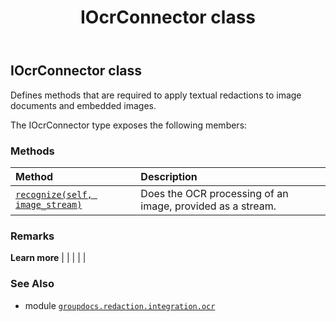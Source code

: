 ﻿---
title: IOcrConnector class
second_title: GroupDocs.Redaction for Python via .NET API References
description: 
type: docs
weight: 10
url: /python-net/groupdocs.redaction.integration.ocr/iocrconnector/
is_root: false
---

## IOcrConnector class

Defines methods that are required to apply textual redactions to image documents and embedded images.



The IOcrConnector type exposes the following members:

### Methods
| Method | Description |
| :- | :- |
| [`recognize(self, image_stream)`](/redaction/python-net/groupdocs.redaction.integration.ocr/iocrconnector/recognize/#io.rawiobase) | Does the OCR processing of an image, provided as a stream. |



### Remarks 


**Learn more** |
|
 |
 |
 |

### See Also
* module [`groupdocs.redaction.integration.ocr`](..)
